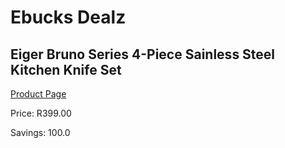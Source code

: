 
# Ebucks Dealz
## Eiger Bruno Series 4-Piece Sainless Steel Kitchen Knife Set
[Product Page](https://www.ebucks.com/web/shop/productSelected.do?prodId=523007903&catId=1157551679)

Price: R399.00

Savings: 100.0


	